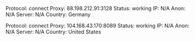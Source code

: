 Protocol: connect
Proxy: 88.198.212.91:3128
Status: working
IP: N/A
Anon: N/A
Server: N/A
Country: Germany

Protocol: connect
Proxy: 104.168.43.170:8089
Status: working
IP: N/A
Anon: N/A
Server: N/A
Country: United States

